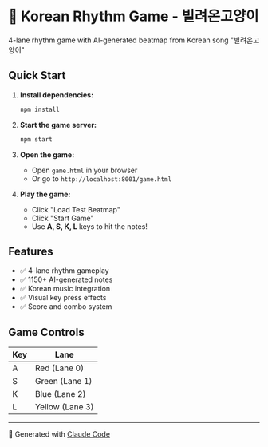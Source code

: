 # 🎵 Korean Rhythm Game - 빌려온고양이

4-lane rhythm game with AI-generated beatmap from Korean song "빌려온고양이"

## Quick Start

1. **Install dependencies:**
   ```bash
   npm install
   ```

2. **Start the game server:**
   ```bash
   npm start
   ```

3. **Open the game:**
   - Open `game.html` in your browser
   - Or go to `http://localhost:8001/game.html`

4. **Play the game:**
   - Click "Load Test Beatmap" 
   - Click "Start Game"
   - Use **A, S, K, L** keys to hit the notes!

## Features

- ✅ 4-lane rhythm gameplay
- ✅ 1150+ AI-generated notes
- ✅ Korean music integration
- ✅ Visual key press effects
- ✅ Score and combo system

## Game Controls

| Key | Lane |
|-----|------|
| A   | Red (Lane 0) |
| S   | Green (Lane 1) |
| K   | Blue (Lane 2) |
| L   | Yellow (Lane 3) |

---
🤖 Generated with [Claude Code](https://claude.ai/code)